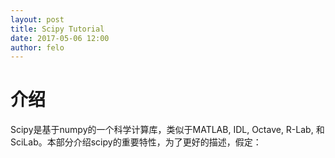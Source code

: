 ```yaml
---
layout: post
title: Scipy Tutorial
date: 2017-05-06 12:00
author: felo
---
```



# 介绍

Scipy是基于numpy的一个科学计算库，类似于MATLAB, IDL, Octave, R-Lab, 和 SciLab。本部分介绍scipy的重要特性，为了更好的描述，假定：
